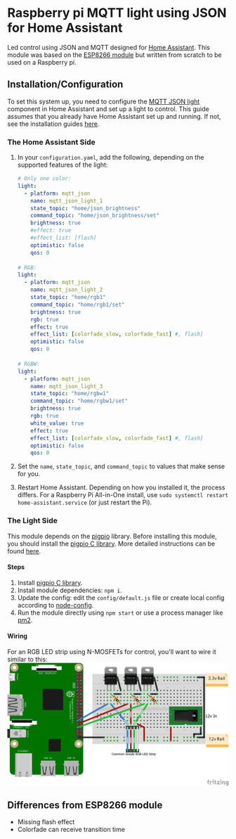 # Raspberry pi MQTT light using JSON for Home Assistant
Led control using JSON and MQTT designed for [Home Assistant](https://home-assistant.io/). This module was based on the [ESP8266 module](https://github.com/corbanmailloux/esp-mqtt-rgb-led) but written from scratch to be used on a Raspberry pi.

## Installation/Configuration

To set this system up, you need to configure the [MQTT JSON light](https://home-assistant.io/components/light.mqtt_json/) component in Home Assistant and set up a light to control. This guide assumes that you already have Home Assistant set up and running. If not, see the installation guides [here](https://home-assistant.io/getting-started/).

### The Home Assistant Side
1. In your `configuration.yaml`, add the following, depending on the supported features of the light:

    ```yaml
    # Only one color:
    light:
      - platform: mqtt_json
        name: mqtt_json_light_1
        state_topic: "home/json_brightness"
        command_topic: "home/json_brightness/set"
        brightness: true
        #effect: true
        #effect_list: [flash]
        optimistic: false
        qos: 0

    # RGB:
    light:
      - platform: mqtt_json
        name: mqtt_json_light_2
        state_topic: "home/rgb1"
        command_topic: "home/rgb1/set"
        brightness: true
        rgb: true
        effect: true
        effect_list: [colorfade_slow, colorfade_fast] #, flash]
        optimistic: false
        qos: 0

    # RGBW:
    light:
      - platform: mqtt_json
        name: mqtt_json_light_3
        state_topic: "home/rgbw1"
        command_topic: "home/rgbw1/set"
        brightness: true
        rgb: true
        white_value: true
        effect: true
        effect_list: [colorfade_slow, colorfade_fast] #, flash]
        optimistic: false
        qos: 0
    ```
2. Set the `name`, `state_topic`, and `command_topic` to values that make sense for you.
3. Restart Home Assistant. Depending on how you installed it, the process differs. For a Raspberry Pi All-in-One install, use `sudo systemctl restart home-assistant.service` (or just restart the Pi).

### The Light Side
This module depends on the [pigpio](https://www.npmjs.com/package/pigpio) library. Before installing this module, you should install the [pigpio C library](https://github.com/joan2937/pigpio). More detailed instructions can be found [here](https://www.npmjs.com/package/pigpio#step-1---install-the-pigpio-c-library).

#### Steps
1. Install [pigpio C library](https://github.com/joan2937/pigpio).
2. Install module dependencies: `npm i`.
3. Update the config: edit the `config/default.js` file or create local config according to [node-config](https://github.com/lorenwest/node-config/wiki/Configuration-Files).
4. Run the module directly using `npm start` or use a process manager like [pm2](https://github.com/Unitech/pm2).

#### Wiring
For an RGB LED strip using N-MOSFETs for control, you'll want to wire it similar to this:
![RGB Wiring](pi_rgb_led_bb.png)

## Differences from ESP8266 module
* Missing flash effect
* Colorfade can receive transition time
